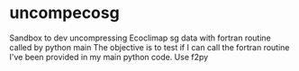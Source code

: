 # uncompecosg
Sandbox to dev uncompressing Ecoclimap sg data with fortran routine called by python main
The objective is to test if I can call the fortran routine I've been provided in my main python code.
Use f2py
